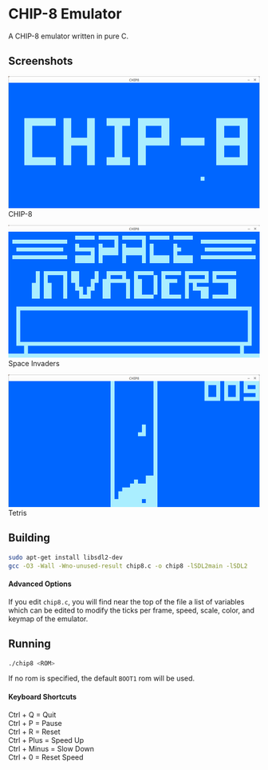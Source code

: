 # CHIP-8 Emulator

A CHIP-8 emulator written in pure C.

## Screenshots

![CHIP-8](doc/chip8.png)
CHIP-8

![Space Invaders](doc/invaders.png)
Space Invaders

![Tetris](doc/tetris.png)
Tetris

## Building

```bash
sudo apt-get install libsdl2-dev
gcc -O3 -Wall -Wno-unused-result chip8.c -o chip8 -lSDL2main -lSDL2
```

#### Advanced Options

If you edit `chip8.c`, you will find near the top of the file a list of variables which can be edited to modify the ticks per frame, speed, scale, color, and keymap of the emulator.

## Running

```bash
./chip8 <ROM>
```

If no rom is specified, the default `BOOT1` rom will be used.

#### Keyboard Shortcuts

Ctrl + Q = Quit<br>
Ctrl + P = Pause<br>
Ctrl + R = Reset<br>
Ctrl + Plus = Speed Up<br>
Ctrl + Minus = Slow Down<br>
Ctrl + 0 = Reset Speed
